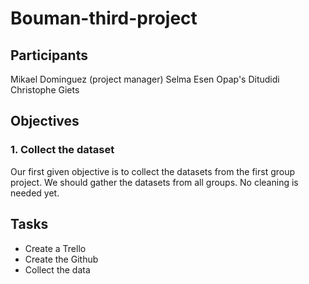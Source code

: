 # Bouman-third-project

## Participants

Mikael Dominguez (project manager)
Selma Esen
Opap's Ditudidi
Christophe Giets

## Objectives

### 1. Collect the dataset

Our first given objective is to collect the datasets from the first group project.
We should gather the datasets from all groups. No cleaning is needed yet.


## Tasks

- Create a Trello
- Create the Github
- Collect the data


